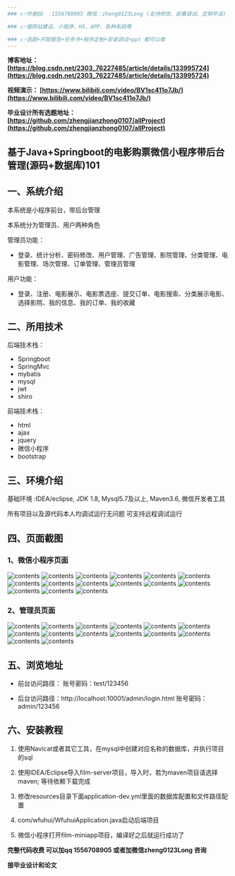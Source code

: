 ```yaml
---
### 👉作者QQ ：1556708905 微信：zheng0123Long (支持修改、部署调试、定制毕设)

### 👉接网站建设、小程序、H5、APP、各种系统等

### 👉选题+开题报告+任务书+程序定制+安装调试+ppt 都可以做
---
```


**博客地址：
[https://blog.csdn.net/2303_76227485/article/details/133995724](https://blog.csdn.net/2303_76227485/article/details/133995724)**

**视频演示：
[https://www.bilibili.com/video/BV1sc411o7Jb/](https://www.bilibili.com/video/BV1sc411o7Jb/)**

**毕业设计所有选题地址：
[https://github.com/zhengjianzhong0107/allProject](https://github.com/zhengjianzhong0107/allProject)**

## 基于Java+Springboot的电影购票微信小程序带后台管理(源码+数据库)101

## 一、系统介绍
本系统是小程序前台，带后台管理

本系统分为管理员、用户两种角色

管理员功能：
- 登录、统计分析、密码修改、用户管理、广告管理、影院管理、分类管理、电影管理、场次管理、订单管理、管理员管理

用户功能：
- 登录、注册、电影展示、电影票选座、提交订单、电影搜索、分类展示电影、选择影院、我的信息、我的订单、我的收藏

## 二、所用技术
后端技术栈：
- Springboot
- SpringMvc
- mybatis
- mysql
- jwt
- shiro

前端技术栈：
- html
- ajax
- jquery
- 微信小程序
- bootstrap

## 三、环境介绍
基础环境 :IDEA/eclipse, JDK 1.8, Mysql5.7及以上, Maven3.6, 微信开发者工具

所有项目以及源代码本人均调试运行无问题 可支持远程调试运行

## 四、页面截图
### 1、微信小程序页面
![contents](./picture/picture1.png)
![contents](./picture/picture2.png)
![contents](./picture/picture3.png)
![contents](./picture/picture4.png)
![contents](./picture/picture5.png)
![contents](./picture/picture6.png)
![contents](./picture/picture7.png)
![contents](./picture/picture8.png)
![contents](./picture/picture9.png)
![contents](./picture/picture10.png)
![contents](./picture/picture11.png)
![contents](./picture/picture12.png)
![contents](./picture/picture13.png)
![contents](./picture/picture14.png)
![contents](./picture/picture15.png)

### 2、管理员页面
![contents](./picture/picture16.png)
![contents](./picture/picture17.png)
![contents](./picture/picture18.png)
![contents](./picture/picture19.png)
![contents](./picture/picture20.png)
![contents](./picture/picture21.png)
![contents](./picture/picture22.png)
![contents](./picture/picture23.png)
![contents](./picture/picture24.png)
![contents](./picture/picture25.png)
![contents](./picture/picture26.png)
![contents](./picture/picture27.png)
![contents](./picture/picture28.png)
![contents](./picture/picture29.png)

## 五、浏览地址
- 前台访问路径：
  账号密码：test/123456 

- 后台访问路径：http://localhost:10001/admin/login.html
  账号密码：admin/123456

## 六、安装教程

1. 使用Navicat或者其它工具，在mysql中创建对应名称的数据库，并执行项目的sql

2. 使用IDEA/Eclipse导入film-server项目，导入时，若为maven项目请选择maven; 等待依赖下载完成

3. 修改resources目录下面application-dev.yml里面的数据库配置和文件路径配置

4. com/wfuhui/WfuhuiApplication.java启动后端项目

5. 微信小程序打开film-miniapp项目，编译好之后就运行成功了

**完整代码收费  可以加qq 1556708905 或者加微信zheng0123Long 咨询**

**接毕业设计和论文**



